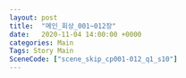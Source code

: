 ```yaml
---
layout: post
title:  "메인_회상_001~012장"
date:   2020-11-04 14:00:00 +0000
categories: Main
Tags: Story Main
SceneCode: ["scene_skip_cp001-012_q1_s10"]
---
```

